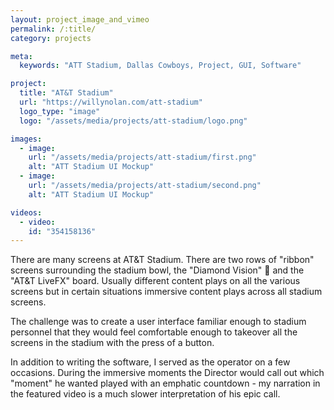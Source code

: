 ```yaml
---
layout: project_image_and_vimeo
permalink: /:title/
category: projects

meta:
  keywords: "ATT Stadium, Dallas Cowboys, Project, GUI, Software"

project:
  title: "AT&T Stadium"
  url: "https://willynolan.com/att-stadium"
  logo_type: "image"
  logo: "/assets/media/projects/att-stadium/logo.png"

images:
  - image:
    url: "/assets/media/projects/att-stadium/first.png"
    alt: "ATT Stadium UI Mockup"
  - image:
    url: "/assets/media/projects/att-stadium/second.png"
    alt: "ATT Stadium UI Mockup"

videos:
  - video:
    id: "354158136"
---
```

<p>
There are many screens at AT&T Stadium. There are two rows of "ribbon" screens surrounding the stadium bowl, the 
"Diamond Vision" 💎 and the "AT&T LiveFX" board. Usually different content plays on all the various screens but in 
certain situations immersive content plays across all stadium screens.
</p>

<p>
The challenge was to create a user interface familiar enough to stadium personnel that they would feel comfortable 
enough to takeover all the screens in the stadium with the press of a button.
</p>

<p>
In addition to writing the software, I served as the operator on a few occasions. During the immersive moments the 
Director would call out which "moment" he wanted played with an emphatic countdown - my narration in the featured video 
is a much slower interpretation of his epic call.
</p>
